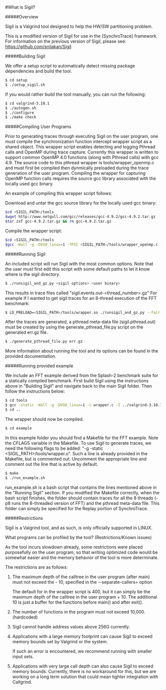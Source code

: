 #What is Sigil?

#####Overview

Sigil is a Valgrind tool designed to help the HW/SW partitioning problem.

This is a modified version of Sigil for use in the [SynchroTrace] framework.
For information on the previous version of Sigil, please see: 
https://github.com/snilakan/Sigil

#####Building Sigil

We offer a setup script to automatically detect missing package
dependencies and build the tool. 

```sh
$ cd setup
$ ./setup_sigil.sh
```

If you would rather build the tool manually, you can run the following:
   
```sh
$ cd valgrind-3.10.1
$ ./autogen.sh
$ ./configure
$ ./make check
```

#####Compiling User Programs

Prior to generating traces through executing Sigil on the user program, one 
must compile the synchronization function intercept wrapper script as a
shared object. This wrapper script enables detecting and logging Pthread calls
and OpenMP during trace capture. Currently this wrapper is written to support
common OpenMP 4.0 functions (along with Pthread calls) with gcc 4.9. The source
code to this pthread wrapper is tools/wrapper_openmp.c and must first be
compiled then dynmically preloaded during the trace generation of the user
program. Compiling the wrapper for capturing OpenMP function calls requires 
the source gcc library associated with the locally used gcc binary.

An example of compiling this wrapper script follows:

Download and untar the gcc source library for the locally used gcc binary:

```sh
$cd <SIGIL_PATH>/tools
$wget http://www.netgull.com/gcc/releases/gcc-4.9.2/gcc-4.9.2.tar.gz
$tar zxf gcc-4.9.2.tar.gz && rm gcc-4.9.2.tar.gz
```
Compile the wrapper script:

```sh
$cd <SIGIL_PATH>/tools
$gcc -Wall -g -DVGO_linux=1 -fPIC <SIGIL_PATH>/tools/wrapper_openmp.c -I ../valgrind-3.10.1/include/ -I ../valgrind-3.10.1/ -I ../valgrind-3.10.1/callgrind -I gcc-4.9.2/libgomp/ -I gcc-4.9.2/libgcc/ -I gcc-4.9.2/libgomp/config/linux/ -shared -o wrapper.so
```

#####Running Sigil

An included script will run Sigil with the most common options. Note that
the user must first edit this script with some default paths to let it know
where is the sigil directory.

```sh
$ ./runsigil_and_gz.py <sigil options> <user binary>
```

This results in trace files called "sigil.events.out-<thread_number>.gz"
For example if I wanted to get sigil traces for an 8-thread execution of the FFT benchmark:

```sh
$ LD_PRELOAD=<SIGIL_PATH>/tools/wrapper.so ./runsigil_and_gz.py --fair-sched=yes --tool=callgrind --separate-callers=100 --toggle-collect=main --cache-sim=yes --dump-line=no --drw-func=no --drw-events=yes --drw-splitcomp=1 --drw-intercepts=yes --drw-syscall=no --branch-sim=yes --separate-threads=yes --callgrind-out-file=callgrind.out.threads ./FFT -m16 -p8 -l6 -t
```

After the traces are generated, a pthread meta-data file (sigil.pthread.out) must be created by using the generate_pthread_file.py script on the generated err.gz file.

```sh
$ ./generate_pthread_file.py err.gz
```

More information about running the tool and its options can be found in the
provided documentation.

#####Running provided example

We include an FFT example derived from the Splash-2 benchmark suite for a
statically compiled benchmark.
First build Sigil using the instructions above in "Building Sigil" and navigate
back to the main Sigil folder. 
Then follow the instructions below:

```sh
$ cd tools
$ gcc -static -Wall -g -DVGO_linux=1 -c wrapper.c -I ../valgrind-3.10.1/include/ -I ../valgrind-3.10.1/ -I ../valgrind-3.10.1/callgrind -o wrapper.o
$ cd ..
```

The wrapper should now be compiled.

```sh
$ cd example
```

In this example folder you should find a Makefile for the FFT example. Note the CFLAGS variable in the Makefile.
To use Sigil to generate traces, we need the following flags to be added: "-g -static <SIGIL_PATH>/tools/wrapper.o".
Such a line is already provided in the Makefile, but is commented out. Uncomment the appropriate line and comment out the line that is active by default.

```sh
$ make
$ ./run_example.sh
```

run_example.sh is a bash script that contains the lines mentioned above in the
"Running Sigil" section.
If you modified the Makefile correctly, when the bash script finishes, the
folder should contain traces for all the 8 threads (-p8 runs the 8-threaded
version of FFT) and the pthread meta-data file.
This folder can simply be specified for the Replay portion of SynchroTrace.

#####Restrictions

Sigil is a Valgrind tool, and as such, is 
only officially supported in LINUX.

What programs can be profiled by the tool? (Restrictions/Known issues)

As the tool incurs slowdown already, some restrictions were placed
purposefully on the user program, so that writing optimized code would be 
somewhat easier and the memory behavior of the tool is more determinate.

The restrictions are as follows:

   1. The maximum depth of the calltree in the user program (after main) 
      must not exceed the <number> - 10, specified in the
      --separate-callers=<number> option

      The default for <number> in the wrapper script is 400, but it can 
      simply be the maximum depth of the calltree in the user program + 10. 
      The additional 10 is just a buffer for the functions before main() 
      and after exit().

   2. The number of functions in the program must not exceed 10,000. 
      (hardcoded)

   3. Sigil cannot handle address values above 256G currently. 

   4. Applications with a large memory footprint can cause Sigil to exceed 
      memory bounds set by Valgrind or the system. 

      If such an error is encountered, we recommend running with smaller 
      input sets.

   5. Applications with very large call depth can also cause Sigil to exceed 
      memory bounds. Currently, there is no workaround for this, but we are 
      working on a long term solution that could mean tighter integration 
      with Callgrind.
